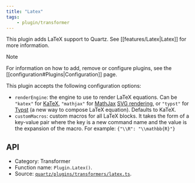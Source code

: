 ```yaml
---
title: "Latex"
tags:
    - plugin/transformer
---
```


This plugin adds LaTeX support to Quartz. See [[features/Latex|Latex]] for more information.

> [!note]
> For information on how to add, remove or configure plugins, see the [[configuration#Plugins|Configuration]] page.

This plugin accepts the following configuration options:

- `renderEngine`: the engine to use to render LaTeX equations. Can be `"katex"` for [KaTeX](https://katex.org/), `"mathjax"` for [MathJax](https://www.mathjax.org/) [SVG rendering](https://docs.mathjax.org/en/latest/output/svg.html), or `"typst"` for [Typst](https://typst.app/) (a new way to compose LaTeX equation). Defaults to KaTeX.
- `customMacros`: custom macros for all LaTeX blocks. It takes the form of a key-value pair where the key is a new command name and the value is the expansion of the macro. For example: `{"\\R": "\\mathbb{R}"}`

## API

- Category: Transformer
- Function name: `Plugin.Latex()`.
- Source: [`quartz/plugins/transformers/latex.ts`](https://github.com/jackyzha0/quartz/blob/v4/quartz/plugins/transformers/latex.ts).
